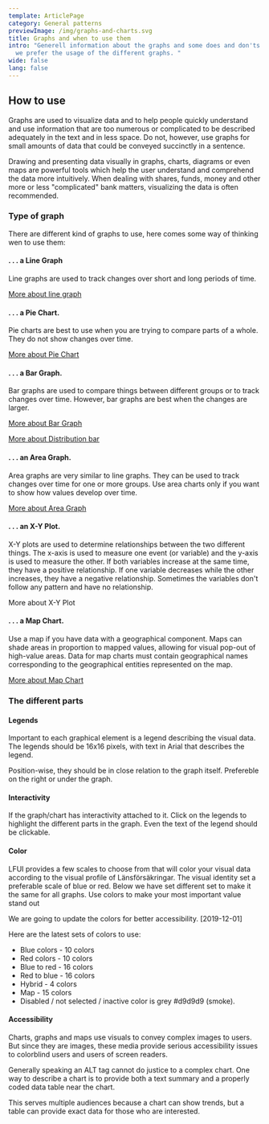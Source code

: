 ```yaml
---
template: ArticlePage
category: General patterns
previewImage: /img/graphs-and-charts.svg
title: Graphs and when to use them
intro: "Generell information about the graphs and some does and don'ts and when
  we prefer the usage of the different graphs. "
wide: false
lang: false
---
```

## How to use

Graphs are used to visualize data and to help people quickly understand and use information that are too numerous or complicated to be described adequately in the text and in less space. Do not, however, use graphs for small amounts of data that could be conveyed succinctly in a sentence.

Drawing and presenting data visually in graphs, charts, diagrams or even maps are powerful tools which help the user understand and comprehend the data more intuitively. When dealing with shares, funds, money and other more or less "complicated" bank matters, visualizing the data is often recommended.

### Type of graph

There are different kind of graphs to use, here comes some way of thinking wen to use them:

#### . . . a Line Graph

Line graphs are used to track changes over short and long periods of time. 

[More about line graph](/components/web/data-visualization/line-graph)

#### . . . a Pie Chart.

Pie charts are best to use when you are trying to compare parts of a whole. They do not show changes over time.

[More about Pie Chart](/components/web/data-visualization/piechart)

#### . . . a Bar Graph.

Bar graphs are used to compare things between different groups or to track changes over time. However, bar graphs are best when the changes are larger.

[More about Bar Graph](/components/web/data-visualization/bar-graph)

[More about Distribution bar](/components/web/data-visualization/distribution-bar)

#### . . . an Area Graph.

Area graphs are very similar to line graphs. They can be used to track changes over time for one or more groups. Use area charts only if you want to show how values develop over time.

[More about Area Graph](/data-visualization/area-graph)

#### . . . an X-Y Plot.

X-Y plots are used to determine relationships between the two different things. The x-axis is used to measure one event (or variable) and the y-axis is used to measure the other. If both variables increase at the same time, they have a positive relationship. If one variable decreases while the other increases, they have a negative relationship. Sometimes the variables don't follow any pattern and have no relationship.

More about X-Y Plot

#### . . . a Map Chart.

Use a map if you have data with a geographical component. Maps can shade areas in proportion to mapped values, allowing for visual pop-out of high-value areas. Data for map charts must contain geographical names corresponding to the geographical entities represented on the map. 

[More about Map Chart](/components/web/data-visualization/map)

### The different parts

#### Legends

Important to each graphical element is a legend describing the visual data. The legends should be 16x16 pixels, with text in Arial that describes the legend.

Position-wise, they should be in close relation to the graph itself. Prefereble on the right or under the graph.

#### Interactivity

If the graph/chart has interactivity attached to it. Click on the legends to highlight the different parts in the graph. Even the text of the legend should be clickable.

#### Color

LFUI provides a few scales to choose from that will color your visual data according to the visual profile of Länsförsäkringar. The visual identity set a preferable scale of blue or red. Below we have set different set to make it the same for all graphs. Use colors to make your most important value stand out

We are going to update the colors for better accessibility. \[2019-12-01]

Here are the latest sets of colors to use:

* Blue colors - 10 colors
* Red colors - 10 colors
* Blue to red - 16 colors
* Red to blue - 16 colors
* Hybrid - 4 colors
* Map - 15 colors
* Disabled / not selected / inactive color is grey #d9d9d9 (smoke).

#### Accessibility

Charts, graphs and maps use visuals to convey complex images to users. But since they are images, these media provide serious accessibility issues to colorblind users and users of screen readers. 

Generally speaking an ALT tag cannot do justice to a complex chart. One way to describe a chart is to provide both a text summary and a properly coded data table near the chart.

This serves multiple audiences because a chart can show trends, but a table can provide exact data for those who are interested.
